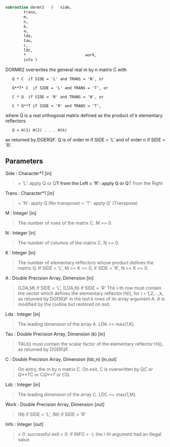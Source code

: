 ```fortran
subroutine dormr2	(	side,
		trans,
		m,
		n,
		k,
		a,
		lda,
		tau,
		c,
		ldc,
		*                          work,
		info )
```

 DORMR2 overwrites the general real m by n matrix C with

       Q * C  if SIDE = 'L' and TRANS = 'N', or

       Q**T* C  if SIDE = 'L' and TRANS = 'T', or

       C * Q  if SIDE = 'R' and TRANS = 'N', or

       C * Q**T if SIDE = 'R' and TRANS = 'T',

 where Q is a real orthogonal matrix defined as the product of k
 elementary reflectors

       Q = H(1) H(2) . . . H(k)

 as returned by DGERQF. Q is of order m if SIDE = 'L' and of order n
 if SIDE = 'R'.

## Parameters
Side : Character*1 [in]
> = 'L': apply Q or Q**T from the Left
> = 'R': apply Q or Q**T from the Right

Trans : Character*1 [in]
> = 'N': apply Q  (No transpose)
> = 'T': apply Q' (Transpose)

M : Integer [in]
> The number of rows of the matrix C. M >= 0.

N : Integer [in]
> The number of columns of the matrix C. N >= 0.

K : Integer [in]
> The number of elementary reflectors whose product defines
> the matrix Q.
> If SIDE = 'L', M >= K >= 0;
> if SIDE = 'R', N >= K >= 0.

A : Double Precision Array, Dimension [in]
> (LDA,M) if SIDE = 'L',
> (LDA,N) if SIDE = 'R'
> The i-th row must contain the vector which defines the
> elementary reflector H(i), for i = 1,2,...,k, as returned by
> DGERQF in the last k rows of its array argument A.
> A is modified by the routine but restored on exit.

Lda : Integer [in]
> The leading dimension of the array A. LDA >= max(1,K).

Tau : Double Precision Array, Dimension (k) [in]
> TAU(i) must contain the scalar factor of the elementary
> reflector H(i), as returned by DGERQF.

C : Double Precision Array, Dimension (ldc,n) [in,out]
> On entry, the m by n matrix C.
> On exit, C is overwritten by Q*C or Q**T*C or C*Q**T or C*Q.

Ldc : Integer [in]
> The leading dimension of the array C. LDC >= max(1,M).

Work : Double Precision Array, Dimension [out]
> (N) if SIDE = 'L',
> (M) if SIDE = 'R'

Info : Integer [out]
> = 0: successful exit
> < 0: if INFO = -i, the i-th argument had an illegal value

